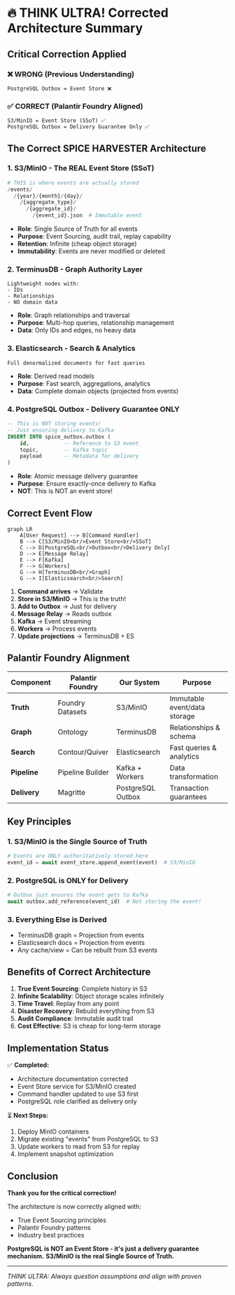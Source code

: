 # 🔥 THINK ULTRA! Corrected Architecture Summary

## Critical Correction Applied

### ❌ WRONG (Previous Understanding)
```
PostgreSQL Outbox = Event Store ❌
```

### ✅ CORRECT (Palantir Foundry Aligned)
```
S3/MinIO = Event Store (SSoT) ✅
PostgreSQL Outbox = Delivery Guarantee Only ✅
```

## The Correct SPICE HARVESTER Architecture

### 1. **S3/MinIO - The REAL Event Store (SSoT)**
```python
# THIS is where events are actually stored
/events/
  /{year}/{month}/{day}/
    /{aggregate_type}/
      /{aggregate_id}/
        /{event_id}.json  # Immutable event
```
- **Role**: Single Source of Truth for all events
- **Purpose**: Event Sourcing, audit trail, replay capability
- **Retention**: Infinite (cheap object storage)
- **Immutability**: Events are never modified or deleted

### 2. **TerminusDB - Graph Authority Layer**
```
Lightweight nodes with:
- IDs
- Relationships
- NO domain data
```
- **Role**: Graph relationships and traversal
- **Purpose**: Multi-hop queries, relationship management
- **Data**: Only IDs and edges, no heavy data

### 3. **Elasticsearch - Search & Analytics**
```
Full denormalized documents for fast queries
```
- **Role**: Derived read models
- **Purpose**: Fast search, aggregations, analytics
- **Data**: Complete domain objects (projected from events)

### 4. **PostgreSQL Outbox - Delivery Guarantee ONLY**
```sql
-- This is NOT storing events!
-- Just ensuring delivery to Kafka
INSERT INTO spice_outbox.outbox (
    id,           -- Reference to S3 event
    topic,        -- Kafka topic
    payload       -- Metadata for delivery
)
```
- **Role**: Atomic message delivery guarantee
- **Purpose**: Ensure exactly-once delivery to Kafka
- **NOT**: This is NOT an event store!

## Correct Event Flow

```mermaid
graph LR
    A[User Request] --> B[Command Handler]
    B --> C[S3/MinIO<br/>Event Store<br/>SSoT]
    C --> D[PostgreSQL<br/>Outbox<br/>Delivery Only]
    D --> E[Message Relay]
    E --> F[Kafka]
    F --> G[Workers]
    G --> H[TerminusDB<br/>Graph]
    G --> I[Elasticsearch<br/>Search]
```

1. **Command arrives** → Validate
2. **Store in S3/MinIO** → This is the truth!
3. **Add to Outbox** → Just for delivery
4. **Message Relay** → Reads outbox
5. **Kafka** → Event streaming
6. **Workers** → Process events
7. **Update projections** → TerminusDB + ES

## Palantir Foundry Alignment

| Component | Palantir Foundry | Our System | Purpose |
|-----------|-----------------|------------|---------|
| **Truth** | Foundry Datasets | S3/MinIO | Immutable event/data storage |
| **Graph** | Ontology | TerminusDB | Relationships & schema |
| **Search** | Contour/Quiver | Elasticsearch | Fast queries & analytics |
| **Pipeline** | Pipeline Builder | Kafka + Workers | Data transformation |
| **Delivery** | Magritte | PostgreSQL Outbox | Transaction guarantees |

## Key Principles

### 1. S3/MinIO is the Single Source of Truth
```python
# Events are ONLY authoritatively stored here
event_id = await event_store.append_event(event)  # S3/MinIO
```

### 2. PostgreSQL is ONLY for Delivery
```python
# Outbox just ensures the event gets to Kafka
await outbox.add_reference(event_id)  # Not storing the event!
```

### 3. Everything Else is Derived
- TerminusDB graph = Projection from events
- Elasticsearch docs = Projection from events
- Any cache/view = Can be rebuilt from S3 events

## Benefits of Correct Architecture

1. **True Event Sourcing**: Complete history in S3
2. **Infinite Scalability**: Object storage scales infinitely
3. **Time Travel**: Replay from any point
4. **Disaster Recovery**: Rebuild everything from S3
5. **Audit Compliance**: Immutable audit trail
6. **Cost Effective**: S3 is cheap for long-term storage

## Implementation Status

✅ **Completed:**
- Architecture documentation corrected
- Event Store service for S3/MinIO created
- Command handler updated to use S3 first
- PostgreSQL role clarified as delivery only

⏳ **Next Steps:**
1. Deploy MinIO containers
2. Migrate existing "events" from PostgreSQL to S3
3. Update workers to read from S3 for replay
4. Implement snapshot optimization

## Conclusion

**Thank you for the critical correction!** 

The architecture is now correctly aligned with:
- True Event Sourcing principles
- Palantir Foundry patterns
- Industry best practices

**PostgreSQL is NOT an Event Store - it's just a delivery guarantee mechanism.**
**S3/MinIO is the real Single Source of Truth.**

---

*THINK ULTRA: Always question assumptions and align with proven patterns.*